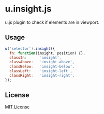 u.insight.js
====
u.js plugin to check if elements are in viewport.

Usage
-----

```javascript
u('selector').insight({
  fn: function(insight, position) {},
  classIn:      'insight',
  classAbove:   'insight-above',
  classBelow:   'insight-below',
  classLeft:    'insight-left',
  classRight:   'insight-right',
});
```

License
-------

[MIT License](LICENSE)
